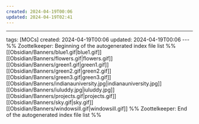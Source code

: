 ```yaml
---
created: 2024-04-19T00:06
updated: 2024-04-19T02:41
---
```

---
tags: [MOCs]
created: 2024-04-19T00:06
updated: 2024-04-19T00:06
---%% Zoottelkeeper: Beginning of the autogenerated index file list  %%
 [[Obsidian/Banners/blue1.gif|blue1.gif]]
 [[Obsidian/Banners/flowers.gif|flowers.gif]]
 [[Obsidian/Banners/green1.gif|green1.gif]]
 [[Obsidian/Banners/green2.gif|green2.gif]]
 [[Obsidian/Banners/green3.gif|green3.gif]]
 [[Obsidian/Banners/indianauniversity.jpg|indianauniversity.jpg]]
 [[Obsidian/Banners/iuluddy.jpg|iuluddy.jpg]]
 [[Obsidian/Banners/projects.gif|projects.gif]]
 [[Obsidian/Banners/sky.gif|sky.gif]]
 [[Obsidian/Banners/windowsill.gif|windowsill.gif]]
%% Zoottelkeeper: End of the autogenerated index file list  %%
